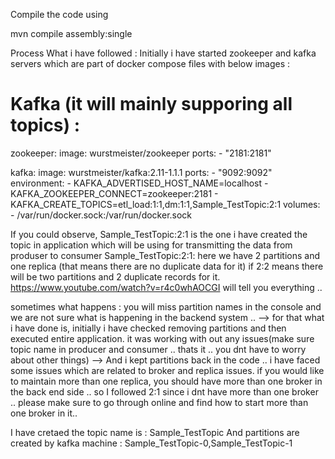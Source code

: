 
Compile the code using 

mvn compile assembly:single

Process What i have followed : 
Initially i have started zookeeper and kafka servers which are part of docker compose files with below images  :


  # Kafka (it will mainly supporing all topics) : 
  zookeeper:
    image: wurstmeister/zookeeper
    ports:
      - "2181:2181"

  kafka:
    image: wurstmeister/kafka:2.11-1.1.1
    ports:
      - "9092:9092"
    environment:
      - KAFKA_ADVERTISED_HOST_NAME=localhost
      - KAFKA_ZOOKEEPER_CONNECT=zookeeper:2181
      - KAFKA_CREATE_TOPICS=etl_load:1:1,dm:1:1,Sample_TestTopic:2:1
    volumes:
      - /var/run/docker.sock:/var/run/docker.sock
      
      
If you could observe, Sample_TestTopic:2:1 is the one i have created the topic in application which will be using for  transmitting the data from produser to consumer 
Sample_TestTopic:2:1: here we have 2 partitions and one replica (that means there are no duplicate data for it)
if 2:2 means there will be two partitions and 2 duplicate records for it.
https://www.youtube.com/watch?v=r4c0whAOCGI will tell you everything .. 

sometimes what happens : you will miss partition names in the console and we are not sure what is happening in the backend system .. 
--> for that what i have done is,  initially i have checked removing partitions and then executed entire application. it was working with out any issues(make sure topic name in producer and consumer  .. thats it .. you dnt have to worry about other things)
--> And i kept partitions back in the code .. i have faced some issues which are related to broker and replica issues.
if you would like to maintain more than one replica, you should have more than one broker in the back end side .. so I followed 2:1 since i dnt have more than one broker .. please make sure to go through online and find how to start more than one broker in it.. 

I have cretaed the topic name is : Sample_TestTopic
And partitions are created by kafka machine : Sample_TestTopic-0,Sample_TestTopic-1













